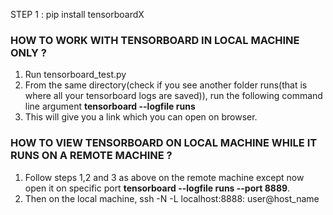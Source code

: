 STEP 1 : pip install tensorboardX

### HOW TO WORK WITH TENSORBOARD IN LOCAL MACHINE ONLY ?

1. Run tensorboard_test.py
2. From the same directory(check if you see another folder runs(that is where all your tensorboard logs are saved)),
run the following command line argument <b>tensorboard --logfile runs</b>
3. This will give you a link which you can open on browser.


### HOW TO VIEW TENSORBOARD ON LOCAL MACHINE WHILE IT RUNS ON A REMOTE MACHINE ?

1. Follow steps 1,2 and 3 as above on the remote machine except now open it on specific port <b>tensorboard --logfile runs --port 8889</b>.
2. Then on the local machine, ssh -N -L localhost:8888:<tensorboard link on remote machine> user@host_name
